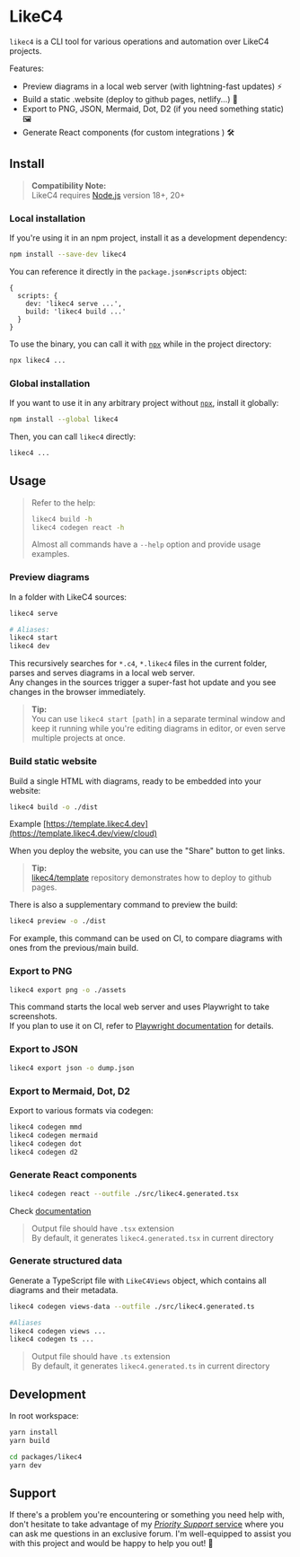 # LikeC4

`likec4` is a CLI tool for various operations and automation over LikeC4 projects.

Features:

- Preview diagrams in a local web server (with lightning-fast updates) ⚡️
- Build a static .website (deploy to github pages, netlify...) 🔗
- Export to PNG, JSON, Mermaid, Dot, D2 (if you need something static) 🖼️
- Generate React components (for custom integrations ) 🛠️

## Install

> **Compatibility Note:**\
> LikeC4 requires [Node.js](https://nodejs.org/en/) version 18+, 20+

### Local installation

If you're using it in an npm project, install it as a development dependency:

```sh
npm install --save-dev likec4
```

You can reference it directly in the `package.json#scripts` object:

```json5
{
  scripts: {
    dev: 'likec4 serve ...',
    build: 'likec4 build ...'
  }
}
```

To use the binary, you can call it with [`npx`](https://docs.npmjs.com/cli/v10/commands/npx) while in the project directory:

```sh
npx likec4 ...
```

### Global installation

If you want to use it in any arbitrary project without [`npx`](https://docs.npmjs.com/cli/v10/commands/npx), install it globally:

```sh
npm install --global likec4
```

Then, you can call `likec4` directly:

```sh
likec4 ...
```

## Usage

> Refer to the help:
>
> ```sh
> likec4 build -h
> likec4 codegen react -h
> ```
>
> Almost all commands have a `--help` option and provide usage examples.

### Preview diagrams

In a folder with LikeC4 sources:

```sh
likec4 serve

# Aliases:
likec4 start
likec4 dev
```

This recursively searches for `*.c4`, `*.likec4` files in the current folder, parses and serves diagrams in a local web server.\
Any changes in the sources trigger a super-fast hot update and you see changes in the browser immediately.

> **Tip:**\
> You can use `likec4 start [path]` in a separate terminal window and keep it running while you're editing diagrams in editor, or even serve multiple projects at once.

### Build static website

Build a single HTML with diagrams, ready to be embedded into your website:

```sh
likec4 build -o ./dist
```

Example [https://template.likec4.dev](https://template.likec4.dev/view/cloud)

When you deploy the website, you can use the "Share" button to get links.

> **Tip:**\
> [likec4/template](https://github.com/likec4/template) repository demonstrates how to deploy to github pages.

There is also a supplementary command to preview the build:

```sh
likec4 preview -o ./dist
```

For example, this command can be used on CI, to compare diagrams with ones from the previous/main build.

### Export to PNG

```sh
likec4 export png -o ./assets
```

This command starts the local web server and uses Playwright to take screenshots.\
If you plan to use it on CI, refer to [Playwright documentation](https://playwright.dev/docs/ci) for details.

### Export to JSON

```sh
likec4 export json -o dump.json
```

### Export to Mermaid, Dot, D2

Export to various formats via codegen:

```sh
likec4 codegen mmd
likec4 codegen mermaid
likec4 codegen dot
likec4 codegen d2
```

### Generate React components

```sh
likec4 codegen react --outfile ./src/likec4.generated.tsx
```

Check [documentation](https://likec4.dev/docs/tools/react/)

> Output file should have `.tsx` extension\
> By default, it generates `likec4.generated.tsx` in current directory

### Generate structured data

Generate a TypeScript file with `LikeC4Views` object, which contains all diagrams and their metadata.

```sh
likec4 codegen views-data --outfile ./src/likec4.generated.ts

#Aliases
likec4 codegen views ...
likec4 codegen ts ...
```

> Output file should have `.ts` extension\
> By default, it generates `likec4.generated.ts` in current directory

## Development

In root workspace:

```sh
yarn install
yarn build

cd packages/likec4
yarn dev
```

## Support

If there's a problem you're encountering or something you need help with, don't hesitate to take advantage of my [_Priority Support_ service](https://github.com/sponsors/davydkov) where you can ask me questions in an exclusive forum. I'm well-equipped to assist you with this project and would be happy to help you out! 🙂
